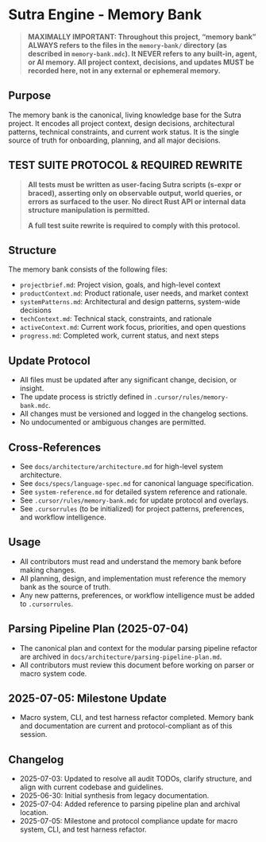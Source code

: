 # Sutra Engine - Memory Bank

> **MAXIMALLY IMPORTANT: Throughout this project, “memory bank” ALWAYS refers to the files in the `memory-bank/` directory (as described in `memory-bank.mdc`). It NEVER refers to any built-in, agent, or AI memory. All project context, decisions, and updates MUST be recorded here, not in any external or ephemeral memory.**

## Purpose

The memory bank is the canonical, living knowledge base for the Sutra project. It encodes all project context, design decisions, architectural patterns, technical constraints, and current work status. It is the single source of truth for onboarding, planning, and all major decisions.

## TEST SUITE PROTOCOL & REQUIRED REWRITE

> **All tests must be written as user-facing Sutra scripts (s-expr or braced), asserting only on observable output, world queries, or errors as surfaced to the user. No direct Rust API or internal data structure manipulation is permitted.**
>
> **A full test suite rewrite is required to comply with this protocol.**

## Structure

The memory bank consists of the following files:

- `projectbrief.md`: Project vision, goals, and high-level context
- `productContext.md`: Product rationale, user needs, and market context
- `systemPatterns.md`: Architectural and design patterns, system-wide decisions
- `techContext.md`: Technical stack, constraints, and rationale
- `activeContext.md`: Current work focus, priorities, and open questions
- `progress.md`: Completed work, current status, and next steps

## Update Protocol

- All files must be updated after any significant change, decision, or insight.
- The update process is strictly defined in `.cursor/rules/memory-bank.mdc`.
- All changes must be versioned and logged in the changelog sections.
- No undocumented or ambiguous changes are permitted.

## Cross-References

- See `docs/architecture/architecture.md` for high-level system architecture.
- See `docs/specs/language-spec.md` for canonical language specification.
- See `system-reference.md` for detailed system reference and rationale.
- See `.cursor/rules/memory-bank.mdc` for update protocol and overlays.
- See `.cursorrules` (to be initialized) for project patterns, preferences, and workflow intelligence.

## Usage

- All contributors must read and understand the memory bank before making changes.
- All planning, design, and implementation must reference the memory bank as the source of truth.
- Any new patterns, preferences, or workflow intelligence must be added to `.cursorrules`.

## Parsing Pipeline Plan (2025-07-04)

- The canonical plan and context for the modular parsing pipeline refactor are archived in `docs/architecture/parsing-pipeline-plan.md`.
- All contributors must review this document before working on parser or macro system code.

## 2025-07-05: Milestone Update
- Macro system, CLI, and test harness refactor completed. Memory bank and documentation are current and protocol-compliant as of this session.

## Changelog

- 2025-07-03: Updated to resolve all audit TODOs, clarify structure, and align with current codebase and guidelines.
- 2025-06-30: Initial synthesis from legacy documentation.
- 2025-07-04: Added reference to parsing pipeline plan and archival location.
- 2025-07-05: Milestone and protocol compliance update for macro system, CLI, and test harness refactor.
